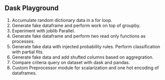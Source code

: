 ## Dask Playground

1. Accumulate random dictionary data in a for loop.
2. Generate fake dataframe and perform work on top of groupby.
3. Experiment with joblib Parallel.
4. Generate fake dataframe and perform two read only functions as processes.
5. Generate fake data with injected probability rules. Perform classification with partial fits.
6. Generate fake data and add shufted columns based on aggregration.
7. Compare criteria query on dataset with dask and pandas.
8. Custom Preprocessor module for scalarization and one hot encoding of dataframes.